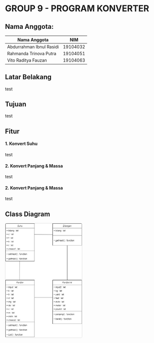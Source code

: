 # GROUP 9 - PROGRAM KONVERTER

## Nama Anggota:

|Nama Anggota|NIM  |
|--|--|
|Abdurrahman Ibnul Rasidi  | 19104032 |
|Rahmanda Trinova Putra  | 19104051 |
|Vito Raditya Fauzan  | 19104063 |

## Latar Belakang
test

## Tujuan
test

## Fitur

#### 1. Konvert Suhu
 test
#### 2. Konvert Panjang & Massa
test
#### 2. Konvert Panjang & Massa
test

## Class Diagram
<img src = "images/ClassDiagramProgram.jpg" style="height: 50%; width: 50%;border: 1px solid #ddd; border-radius: 4px;">
